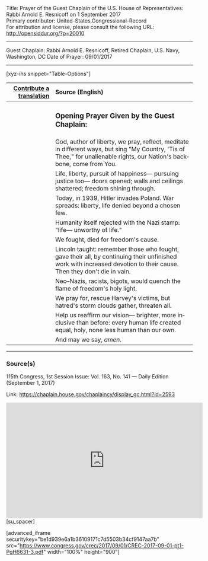 <html>
<head></head>
<body>
Title: Prayer of the Guest Chaplain of the U.S. House of Representatives: Rabbi Arnold E. Resnicoff on 1 September 2017<br />
Primary contributor: United-States.Congressional-Record<br />
For attribution and license, please consult the following URL: <a href="http://opensiddur.org/?p=20010">http://opensiddur.org/?p=20010</a>
<p />
<hr />

Guest Chaplain: Rabbi Arnold E. Resnicoff, Retired Chaplain, U.S. Navy, Washington, DC
Date of Prayer: 09/01/2017

<hr />

[xyz-ihs snippet="Table-Options"]<table style="margin-left: auto; margin-right: auto;" class="draggable">
<thead><tr><th id="x" style="text-align: right;"><a href="/translate/" target="_blank" rel="noopener">Contribute a translation</a></th><th style="text-align: left;">Source (English)</th></tr></thead>
<tbody>
<tr><td style="vertical-align:top;">
<div class="liturgy" lang="he">

</span></div></td>
 
<td style="vertical-align:top;">
<div class="english" lang="en">
<h3>Opening Prayer Given by the Guest Chaplain:</h3>
</div></td></tr>


<tr><td style="vertical-align:top;">
<div class="liturgy" lang="he">

</span></div></td>
 
<td style="vertical-align:top;">
<div class="english" lang="en">
God, author of liberty, 
we pray, 
reflect, 
meditate in different ways, 
but sing "My Country, 'Tis of Thee," 
for unalienable rights, 
our Nation's backbone, 
come from You.
</div></td></tr>


<tr><td style="vertical-align:top;">
<div class="liturgy" lang="he">

</span></div></td>
 
<td style="vertical-align:top;">
<div class="english" lang="en">
Life, 
liberty, 
pursuit of happiness––
pursuing justice too––
doors opened; 
walls and ceilings shattered; 
freedom shining through.
</div></td></tr>


<tr><td style="vertical-align:top;">
<div class="liturgy" lang="he">

</span></div></td>
 
<td style="vertical-align:top;">
<div class="english" lang="en">
Today, in 1939, 
Hitler invades Poland. 
War spreads: 
liberty, life 
denied beyond a chosen few.
</div></td></tr>


<tr><td style="vertical-align:top;">
<div class="liturgy" lang="he">

</span></div></td>
 
<td style="vertical-align:top;">
<div class="english" lang="en">
Humanity itself 
rejected with the Nazi stamp: 
"life––
unworthy of life."
</div></td></tr>


<tr><td style="vertical-align:top;">
<div class="liturgy" lang="he">

</span></div></td>
 
<td style="vertical-align:top;">
<div class="english" lang="en">
We fought, died 
for freedom's cause.
</div></td></tr>


<tr><td style="vertical-align:top;">
<div class="liturgy" lang="he">

</span></div></td>
 
<td style="vertical-align:top;">
<div class="english" lang="en">
Lincoln taught: 
remember those who fought, 
gave their all, 
by continuing their unfinished work 
with increased devotion to their cause. 
Then they don't die in vain.
</div></td></tr>


<tr><td style="vertical-align:top;">
<div class="liturgy" lang="he">

</span></div></td>
 
<td style="vertical-align:top;">
<div class="english" lang="en">
Neo–Nazis, 
racists, 
bigots, 
would quench the flame of freedom's 
holy light.
</div></td></tr>


<tr><td style="vertical-align:top;">
<div class="liturgy" lang="he">

</span></div></td>
 
<td style="vertical-align:top;">
<div class="english" lang="en">
We pray for, 
rescue Harvey's victims, 
but hatred's storm clouds gather, 
threaten all.
</div></td></tr>


<tr><td style="vertical-align:top;">
<div class="liturgy" lang="he">

</span></div></td>
 
<td style="vertical-align:top;">
<div class="english" lang="en">
Help us reaffirm our vision––
brighter, 
more inclusive than before: 
every human life created equal, 
holy, 
none less human than our own.
</div></td></tr>


<tr><td style="vertical-align:top;">
<div class="liturgy" lang="he">

</span></div></td>
 
<td style="vertical-align:top;">
<div class="english" lang="en">
And may we say, <em>amen</em>.
</div></td></tr>
</tbody></table>

<hr />

<h3>Source(s)</h3>

115th Congress, 1st Session
Issue: Vol. 163, No. 141 — Daily Edition (September 1, 2017)

Link: <a href="https://chaplain.house.gov/chaplaincy/display_gc.html?id=2593">https://chaplain.house.gov/chaplaincy/display_gc.html?id=2593</a>

<iframe width=530 height=312 src='https://www.c-span.org/video/standalone/?c4727142/prayer-rabbi-arnold-e-resnicoff' allowfullscreen='allowfullscreen' frameborder=0></iframe>[su_spacer]

[advanced_iframe securitykey="be1d939e6a1b36109171c7d5503b34cf9147aa7b" src="https://www.congress.gov/crec/2017/09/01/CREC-2017-09-01-pt1-PgH6631-3.pdf" width="100%" height="900"]
</body>
</html>